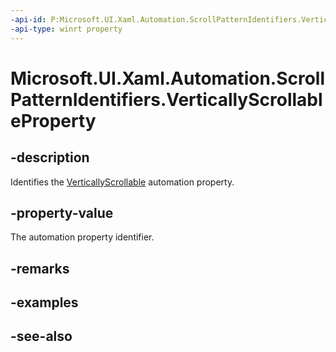 ```yaml
---
-api-id: P:Microsoft.UI.Xaml.Automation.ScrollPatternIdentifiers.VerticallyScrollableProperty
-api-type: winrt property
---
```


<!-- Property syntax
public Windows.UI.Xaml.Automation.AutomationProperty VerticallyScrollableProperty { get; }
-->

# Microsoft.UI.Xaml.Automation.ScrollPatternIdentifiers.VerticallyScrollableProperty

## -description
Identifies the [VerticallyScrollable](../microsoft.ui.xaml.automation.provider/iscrollprovider_verticallyscrollable.md) automation property.

## -property-value
The automation property identifier.

## -remarks

## -examples

## -see-also
